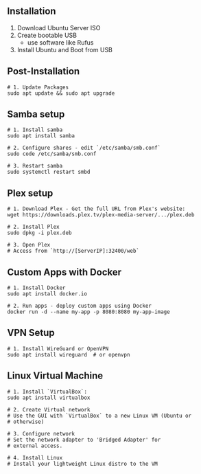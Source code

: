 ## Installation

1. Download Ubuntu Server ISO
2. Create bootable USB
    - use software like Rufus
3. Install Ubuntu and Boot from USB

## Post-Installation

```run-bash
# 1. Update Packages
sudo apt update && sudo apt upgrade
```

## Samba setup

```run-bash
# 1. Install samba
sudo apt install samba
```

```run-bash
# 2. Configure shares - edit `/etc/samba/smb.conf`
sudo code /etc/samba/smb.conf
```

```run-bash
# 3. Restart samba
sudo systemctl restart smbd

```

## Plex setup

```run-bash
# 1. Download Plex - Get the full URL from Plex's website:
wget https://downloads.plex.tv/plex-media-server/.../plex.deb
```

```run-bash
# 2. Install Plex
sudo dpkg -i plex.deb
```

```run-bash
# 3. Open Plex
# Access from `http://[ServerIP]:32400/web`
```

## Custom Apps with Docker

```run-bash
# 1. Install Docker
sudo apt install docker.io
```

```run-bash
# 2. Run apps - deploy custom apps using Docker
docker run -d --name my-app -p 8080:8080 my-app-image
```

## VPN Setup

```run-bash
# 1. Install WireGuard or OpenVPN
sudo apt install wireguard  # or openvpn
```

## Linux Virtual Machine

```run-bash
# 1. Install `VirtualBox`:
sudo apt install virtualbox
```

```run-bash
# 2. Create Virtual network
# Use the GUI with `VirtualBox` to a new Linux VM (Ubuntu or 
# otherwise)
```

```run-bash
# 3. Configure network
# Set the network adapter to 'Bridged Adapter' for
# external access.
```

```run-bash
# 4. Install Linux
# Install your lightweight Linux distro to the VM
```

